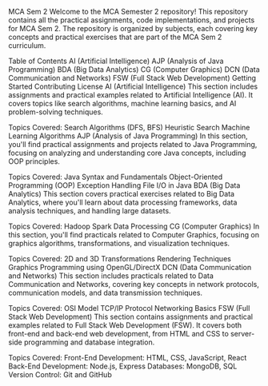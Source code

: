 MCA Sem 2
Welcome to the MCA Semester 2 repository! This repository contains all the practical assignments, code implementations, and projects for MCA Sem 2. The repository is organized by subjects, each covering key concepts and practical exercises that are part of the MCA Sem 2 curriculum.

Table of Contents
AI (Artificial Intelligence)
AJP (Analysis of Java Programming)
BDA (Big Data Analytics)
CG (Computer Graphics)
DCN (Data Communication and Networks)
FSW (Full Stack Web Development)
Getting Started
Contributing
License
AI (Artificial Intelligence)
This section includes assignments and practical examples related to Artificial Intelligence (AI). It covers topics like search algorithms, machine learning basics, and AI problem-solving techniques.

Topics Covered:
Search Algorithms (DFS, BFS)
Heuristic Search
Machine Learning Algorithms
AJP (Analysis of Java Programming)
In this section, you'll find practical assignments and projects related to Java Programming, focusing on analyzing and understanding core Java concepts, including OOP principles.

Topics Covered:
Java Syntax and Fundamentals
Object-Oriented Programming (OOP)
Exception Handling
File I/O in Java
BDA (Big Data Analytics)
This section covers practical exercises related to Big Data Analytics, where you'll learn about data processing frameworks, data analysis techniques, and handling large datasets.

Topics Covered:
Hadoop
Spark
Data Processing
CG (Computer Graphics)
In this section, you'll find practicals related to Computer Graphics, focusing on graphics algorithms, transformations, and visualization techniques.

Topics Covered:
2D and 3D Transformations
Rendering Techniques
Graphics Programming using OpenGL/DirectX
DCN (Data Communication and Networks)
This section includes practicals related to Data Communication and Networks, covering key concepts in network protocols, communication models, and data transmission techniques.

Topics Covered:
OSI Model
TCP/IP Protocol
Networking Basics
FSW (Full Stack Web Development)
This section contains assignments and practical examples related to Full Stack Web Development (FSW). It covers both front-end and back-end web development, from HTML and CSS to server-side programming and database integration.

Topics Covered:
Front-End Development: HTML, CSS, JavaScript, React
Back-End Development: Node.js, Express
Databases: MongoDB, SQL
Version Control: Git and GitHub
